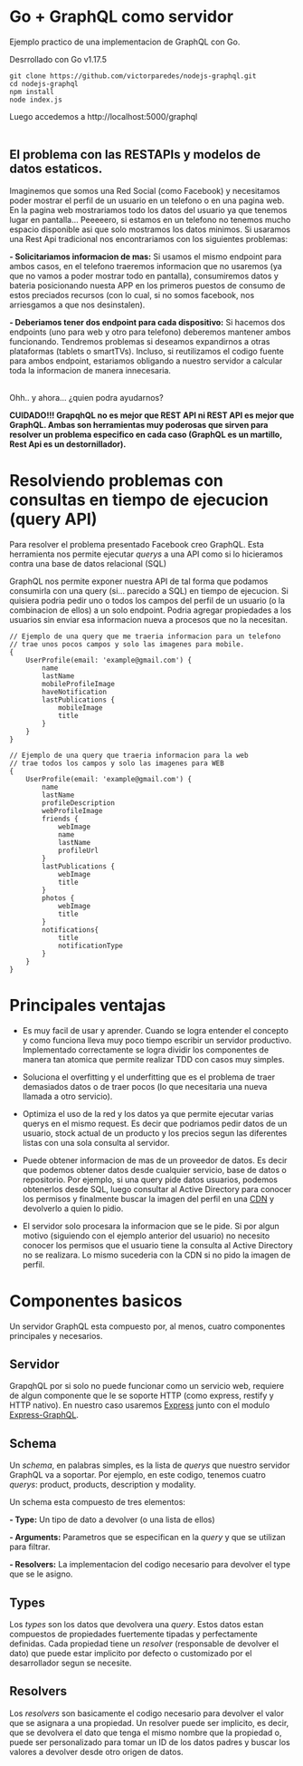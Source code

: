 # Go + GraphQL como servidor
Ejemplo practico de una implementacion de GraphQL con Go.


Desrrollado con Go v1.17.5

```console
git clone https://github.com/victorparedes/nodejs-graphql.git
cd nodejs-graphql
npm install
node index.js 
```
Luego accedemos a http://localhost:5000/graphql
<br/><br/>

## El problema con las RESTAPIs y modelos de datos estaticos.

Imaginemos que somos una Red Social (como Facebook) y necesitamos poder mostrar el perfil de un usuario en un telefono o en una pagina web. En la pagina web mostrariamos todo los datos del usuario ya que tenemos lugar en pantalla... Peeeeero, si estamos en un telefono no tenemos mucho espacio disponible asi que solo mostramos los datos minimos. Si usaramos una Rest Api tradicional nos encontrariamos con los siguientes problemas:

**- Solicitariamos informacion de mas:** Si usamos el mismo endpoint para ambos casos, en el telefono traeremos informacion que no usaremos (ya que no vamos a poder mostrar todo en pantalla), consumiremos datos y bateria posicionando nuesta APP en los primeros puestos de consumo de estos preciados recursos (con lo cual, si no somos facebook, nos arriesgamos a que nos desinstalen).

**- Deberiamos tener dos endpoint para cada dispositivo:** Si hacemos dos endpoints (uno para web y otro para telefono) deberemos mantener ambos funcionando. Tendremos problemas si deseamos expandirnos a otras plataformas (tablets o smartTVs). Incluso, si reutilizamos el codigo fuente para ambos endpoint, estariamos obligando a nuestro servidor a calcular toda la informacion de manera innecesaria.

<br/>
Ohh.. y ahora... ¿quien podra ayudarnos?

<br/>

**CUIDADO!!! GrapqhQL no es mejor que REST API ni REST API es mejor que GraphQL. Ambas son herramientas muy poderosas que sirven para resolver un problema especifico en cada caso (GraphQL es un martillo, Rest Api es un destornillador).**

# Resolviendo problemas con consultas en tiempo de ejecucion (query API)

Para resolver el problema presentado Facebook creo GraphQL. Esta herramienta nos permite ejecutar *querys* a una API como si lo hicieramos contra una base de datos relacional (SQL)

GraphQL nos permite exponer nuestra API de tal forma que podamos consumirla con una query (si... parecido a SQL) en tiempo de ejecucion. Si quisiera podria pedir uno o todos los campos del perfil de un usuario (o la combinacion de ellos) a un solo endpoint. Podria agregar propiedades a los usuarios sin enviar esa informacion nueva a procesos que no la necesitan.

```
// Ejemplo de una query que me traeria informacion para un telefono
// trae unos pocos campos y solo las imagenes para mobile.
{
    UserProfile(email: 'example@gmail.com') {
        name
        lastName
        mobileProfileImage
        haveNotification
        lastPublications {
            mobileImage
            title
        }
    }
}
```

```
// Ejemplo de una query que traeria informacion para la web
// trae todos los campos y solo las imagenes para WEB
{
    UserProfile(email: 'example@gmail.com') {
        name
        lastName
        profileDescription
        webProfileImage
        friends {
            webImage
            name
            lastName
            profileUrl
        }
        lastPublications {
            webImage
            title
        }
        photos {
            webImage
            title
        }
        notifications{
            title
            notificationType
        }
    }
}
```

# Principales ventajas

- Es muy facil de usar y aprender. Cuando se logra entender el concepto y como funciona lleva muy poco tiempo escribir un servidor productivo. Implementado correctamente se logra dividir los componentes de manera tan atomica que permite realizar TDD con casos muy simples.

- Soluciona el overfitting y el underfitting que es el problema de traer demasiados datos o de traer pocos (lo que necesitaria una nueva llamada a otro servicio).

- Optimiza el uso de la red y los datos ya que permite ejecutar varias querys en el mismo request. Es decir que podriamos pedir datos de un usuario, stock actual de un producto y los precios segun las diferentes listas con una sola consulta al servidor.

- Puede obtener informacion de mas de un proveedor de datos. Es decir que podemos obtener datos desde cualquier servicio, base de datos o repositorio. Por ejemplo, si una query pide datos usuarios, podemos obtenerlos desde SQL, luego consultar al Active Directory para conocer los permisos y finalmente buscar la imagen del perfil en una [CDN](https://es.wikipedia.org/wiki/Red_de_distribuci%C3%B3n_de_contenidos) y devolverlo a quien lo pidio.

- El servidor solo procesara la informacion que se le pide. Si por algun motivo (siguiendo con el ejemplo anterior del usuario) no necesito conocer los permisos que el usuario tiene la consulta al Active Directory no se realizara. Lo mismo sucederia con la CDN si no pido la imagen de perfil.

# Componentes basicos

Un servidor GraphQL esta compuesto por, al menos, cuatro componentes principales y necesarios.

## Servidor
GrapqhQL por si solo no puede funcionar como un servicio web, requiere de algun componente que le se soporte HTTP (como express, restify y HTTP nativo). En nuestro caso usaremos [Express](https://www.npmjs.com/package/express) junto con el modulo [Express-GraphQL](https://www.npmjs.com/package/express-graphql).

## Schema
Un *schema*, en palabras simples, es la lista de *querys* que nuestro servidor GraphQL va a soportar. Por ejemplo, en este codigo, tenemos cuatro *querys*: product, products, description y modality.

Un schema esta compuesto de tres elementos:

**- Type:** Un tipo de dato a devolver (o una lista de ellos)

**- Arguments:** Parametros que se especifican en la *query* y que se utilizan para filtrar.

**- Resolvers:** La implementacion del codigo necesario para devolver el type que se le asigno.

## Types
Los *types* son los datos que devolvera una *query*. Estos datos estan compuestos de propiedades fuertemente tipadas y perfectamente definidas.
Cada propiedad tiene un *resolver* (responsable de devolver el dato) que puede estar implicito por defecto o customizado por el desarrollador segun se necesite.

## Resolvers
Los *resolvers* son basicamente el codigo necesario para devolver el valor que se asignara a una propiedad. Un resolver puede ser implicito, es decir, que se devolvera el dato que tenga el mismo nombre que la propiedad o, puede ser personalizado para tomar un ID de los datos padres y buscar los valores a devolver desde otro origen de datos.


